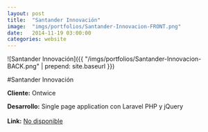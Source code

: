 ```yaml
---
layout:	post
title:	"Santander Innovación"
image:	"imgs/portfolios/Santander-Innovacion-FRONT.png"
date:   2014-11-19 03:00:00
categories: website
---
```

![Santander Innovación]({{ "/imgs/portfolios/Santander-Innovacion-BACK.png" | prepend: site.baseurl }})

#Santander Innovación

**Cliente:** Ontwice

**Desarrollo:** Single page application con Laravel PHP y jQuery
<br><br>
**Link:**
<a class="link" href="#" target="blank"> No disponible</a>